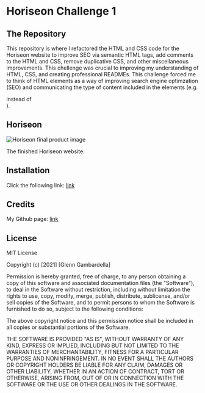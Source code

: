 # Horiseon Challenge 1

## The Repository

This repository is where I refactored the HTML and CSS code for the Horiseon website to improve SEO via semantic HTML tags, add comments to the HTML and CSS, remove duplicative CSS, and other miscellaneous improvements. This chellenge was crucial to improving my understanding of HTML, CSS, and creating professional READMEs. This challenge forced me to think of HTML elements as a way of improving search engine optimzation (SEO) and communicating the type of content included in the elements (e.g. <section> instead of <div>).

## Horiseon

<img alt="Horiseon final product image" src="https://user-images.githubusercontent.com/86434738/128603471-83f83530-4f40-4652-83be-802435076a64.png">

The finished Horiseon website.

## Installation

Click the following link: [link](https://ggamb.github.io/horiseon-challenge-1/)

## Credits 

My Github page: [link](github.com/ggamb)

## License

<!--Free softwarelicense language from https://www.mit.edu/~amini/LICENSE.md-->
MIT License

Copyright (c) [2021] [Glenn Gambardella]

Permission is hereby granted, free of charge, to any person obtaining a copy
of this software and associated documentation files (the "Software"), to deal
in the Software without restriction, including without limitation the rights
to use, copy, modify, merge, publish, distribute, sublicense, and/or sell
copies of the Software, and to permit persons to whom the Software is
furnished to do so, subject to the following conditions:

The above copyright notice and this permission notice shall be included in all
copies or substantial portions of the Software.

THE SOFTWARE IS PROVIDED "AS IS", WITHOUT WARRANTY OF ANY KIND, EXPRESS OR
IMPLIED, INCLUDING BUT NOT LIMITED TO THE WARRANTIES OF MERCHANTABILITY,
FITNESS FOR A PARTICULAR PURPOSE AND NONINFRINGEMENT. IN NO EVENT SHALL THE
AUTHORS OR COPYRIGHT HOLDERS BE LIABLE FOR ANY CLAIM, DAMAGES OR OTHER
LIABILITY, WHETHER IN AN ACTION OF CONTRACT, TORT OR OTHERWISE, ARISING FROM,
OUT OF OR IN CONNECTION WITH THE SOFTWARE OR THE USE OR OTHER DEALINGS IN THE
SOFTWARE.